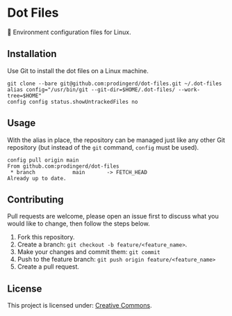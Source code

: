 # Dot Files

📃 Environment configuration files for Linux.

## Installation

Use Git to install the dot files on a Linux machine.

```console
git clone --bare git@github.com:prodingerd/dot-files.git ~/.dot-files
alias config="/usr/bin/git --git-dir=$HOME/.dot-files/ --work-tree=$HOME"
config config status.showUntrackedFiles no
```

## Usage

With the alias in place, the repository can be managed just like any other Git repository (but instead of the `git` command, `config` must be used).

```console
config pull origin main
From github.com:prodingerd/dot-files
 * branch            main       -> FETCH_HEAD
Already up to date.
```

## Contributing

Pull requests are welcome, please open an issue first to discuss what you would like to change, then follow the steps below.

1. Fork this repository.
2. Create a branch: `git checkout -b feature/<feature_name>`.
3. Make your changes and commit them: `git commit`
4. Push to the feature branch: `git push origin feature/<feature_name>`
5. Create a pull request.

## License

This project is licensed under: [Creative Commons](LICENSE).
